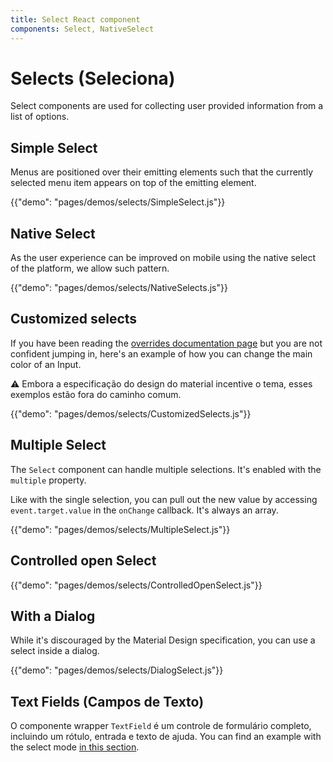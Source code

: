 ```yaml
---
title: Select React component
components: Select, NativeSelect
---
```

# Selects (Seleciona)

<p class="description">Select components are used for collecting user provided information from a list of options.</p>

## Simple Select

Menus are positioned over their emitting elements such that the currently selected menu item appears on top of the emitting element.

{{"demo": "pages/demos/selects/SimpleSelect.js"}}

## Native Select

As the user experience can be improved on mobile using the native select of the platform, we allow such pattern.

{{"demo": "pages/demos/selects/NativeSelects.js"}}

## Customized selects

If you have been reading the [overrides documentation page](/customization/overrides/) but you are not confident jumping in, here's an example of how you can change the main color of an Input.

⚠️ Embora a especificação do design do material incentive o tema, esses exemplos estão fora do caminho comum.

{{"demo": "pages/demos/selects/CustomizedSelects.js"}}

## Multiple Select

The `Select` component can handle multiple selections. It's enabled with the `multiple` property.

Like with the single selection, you can pull out the new value by accessing `event.target.value` in the `onChange` callback. It's always an array.

{{"demo": "pages/demos/selects/MultipleSelect.js"}}

## Controlled open Select

{{"demo": "pages/demos/selects/ControlledOpenSelect.js"}}

## With a Dialog

While it's discouraged by the Material Design specification, you can use a select inside a dialog.

{{"demo": "pages/demos/selects/DialogSelect.js"}}

## Text Fields (Campos de Texto)

O componente wrapper `TextField` é um controle de formulário completo, incluindo um rótulo, entrada e texto de ajuda. You can find an example with the select mode [in this section](/demos/text-fields/#textfield).